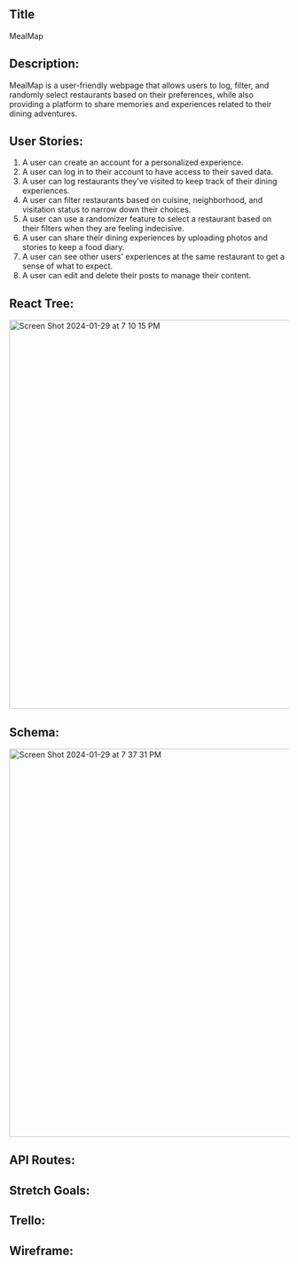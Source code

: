 ## Title
MealMap

## Description:
MealMap is a user-friendly webpage that allows users to log, filter, and randomly select restaurants based on their preferences, while also providing a platform to share memories and experiences related to their dining adventures.

## User Stories:
1. A user can create an account for a personalized experience. 
2. A user can log in to their account to have access to their saved data. 
3. A user can log restaurants they've visited to keep track of their dining experiences. 
4. A user can filter restaurants based on cuisine, neighborhood, and visitation status to narrow down their choices. 
5. A user can use a randomizer feature to select a restaurant based on their filters when they are feeling indecisive. 
6. A user can share their dining experiences by uploading photos and stories to keep a food diary.
7. A user can see other users' experiences at the same restaurant to get a sense of what to expect. 
8. A user can edit and delete their posts to manage their content. 

## React Tree:
<img width="702" alt="Screen Shot 2024-01-29 at 7 10 15 PM" src="https://github.com/statsumi97/Phase-5-Project/assets/147007475/2f77142b-b4a4-4f13-9d16-06ef30150784">

## Schema:
<img width="701" alt="Screen Shot 2024-01-29 at 7 37 31 PM" src="https://github.com/statsumi97/Phase-5-Project/assets/147007475/b6166c9c-1a49-4973-b32a-940319f1a6fd">

## API Routes:

## Stretch Goals:

## Trello:

## Wireframe:

